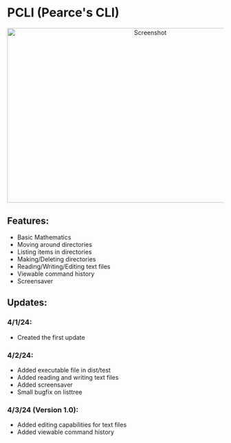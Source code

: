 # PCLI (Pearce's CLI)
<p align = 'center'>
  <img src = "https://github.com/pearcepackman/Pearces_CLI/blob/main/Screenshots/Screenshot%202025-04-03%20at%201.26.46%E2%80%AFPM.png" alt = "Screenshot" width = "650" height =           "406.25"/>
</p>

## Features:
- Basic Mathematics
- Moving around directories
- Listing items in directories
- Making/Deleting directories
- Reading/Writing/Editing text files
- Viewable command history
- Screensaver
  
## Updates: 
### 4/1/24:
- Created the first update
### 4/2/24:
- Added executable file in dist/test
- Added reading and writing text files
- Added screensaver
- Small bugfix on listtree
### 4/3/24 (Version 1.0):
- Added editing capabilities for text files
- Added viewable command history
